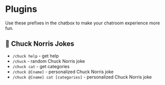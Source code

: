 # Plugins

Use these prefixes in the chatbox to make your chatroom experience more fun.

## :triumph: Chuck Norris Jokes

- `/chuck help` - get help
- `/chuck` - random Chuck Norris joke
- `/chuck cat` - get categories
- `/chuck @[name]` - personalized Chuck Norris joke
- `/chuck @[name] cat [categories]` - personalized Chuck Norris joke
